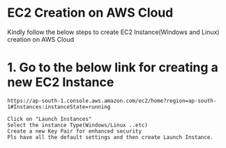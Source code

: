 # EC2 Creation on AWS Cloud  

Kindly follow the below steps to create EC2 Instance(Windows and Linux) creation on AWS Cloud

# 1. Go to the below link for creating a new EC2 Instance

    https://ap-south-1.console.aws.amazon.com/ec2/home?region=ap-south-1#Instances:instanceState=running

    Click on "Launch Instances"
    Select the instance Type(Windows/Linux ..etc)
    Create a new Key Pair for enhanced security
    Pls have all the default settings and then create Launch Instance.

